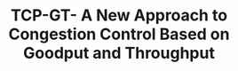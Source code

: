 ---
layout: publication-single
title: TCP-GT- A New Approach to Congestion Control Based on  Goodput and Throughput
name: Journal of Communications and Networks, Vol.12, No.5
first-author: Hyungsoo Jung
co-authors: Shin-gyu Kim, Heon Y. Yeom, Sooyong Kang
during: 2010.10.01
location: 
impactfactor: 
doi: 
note: 
categories: 
 - Distributed/High-Performance/Mobile Computing Systems
tag: 
 - International Journal
---